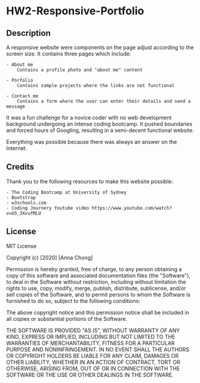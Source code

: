 # HW2-Responsive-Portfolio

## Description

A responsive website were components on the page adjust according to the screen size. 
It contains three pages which include:

    - About me
        Contains a profile photo and "about me" content

    - Porfolio
        Contains sample projects where the links are not functional

    - Contact me
        Contains a form where the user can enter their details and send a message

It was a fun challenge for a novice coder with no web development background undergoing an intense coding bootcamp. It pushed boundaries and forced hours of Googling, resulting in a semi-decent functional website.

Everything was possible because there was always an answer on the Internet.


## Credits

Thank you to the following resources to make this website possible:

    - The Coding Bootcamp at University of Sydney
    - Bootstrap
    - w3schools.com
    - Coding Journery Youtube video https://www.youtube.com/watch?v=US_3XvufMLU

## License

MIT License

Copyright (c) [2020] [Anna Chong]

Permission is hereby granted, free of charge, to any person obtaining a copy
of this software and associated documentation files (the "Software"), to deal
in the Software without restriction, including without limitation the rights
to use, copy, modify, merge, publish, distribute, sublicense, and/or sell
copies of the Software, and to permit persons to whom the Software is
furnished to do so, subject to the following conditions:

The above copyright notice and this permission notice shall be included in all
copies or substantial portions of the Software.

THE SOFTWARE IS PROVIDED "AS IS", WITHOUT WARRANTY OF ANY KIND, EXPRESS OR
IMPLIED, INCLUDING BUT NOT LIMITED TO THE WARRANTIES OF MERCHANTABILITY,
FITNESS FOR A PARTICULAR PURPOSE AND NONINFRINGEMENT. IN NO EVENT SHALL THE
AUTHORS OR COPYRIGHT HOLDERS BE LIABLE FOR ANY CLAIM, DAMAGES OR OTHER
LIABILITY, WHETHER IN AN ACTION OF CONTRACT, TORT OR OTHERWISE, ARISING FROM,
OUT OF OR IN CONNECTION WITH THE SOFTWARE OR THE USE OR OTHER DEALINGS IN THE
SOFTWARE.